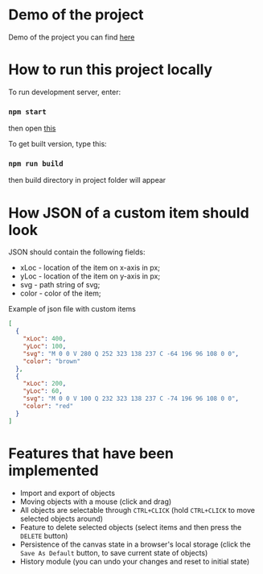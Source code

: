 # Demo of the project
Demo of the project you can find [here](https://github.com/vorobev-exceedteam/canvas-app)

# How to run this project locally
To run development server, enter:

### `npm start`

then open [this](http://localhost:3000/)


To get built version, type this:

### `npm run build`

then build directory in project folder will appear

# How JSON of a custom item should look

JSON should contain the following fields:

* xLoc - location of the item on x-axis in px;
* yLoc - location of the item on y-axis in px;
* svg - path string of svg;
* color - color of the item;
 
Example of json file with custom items

```json
[
  {
    "xLoc": 400, 
    "yLoc": 100, 
    "svg": "M 0 0 V 280 Q 252 323 138 237 C -64 196 96 108 0 0", 
    "color": "brown"
  },
  {
    "xLoc": 200,
    "yLoc": 60,
    "svg": "M 0 0 V 100 Q 232 323 138 237 C -74 196 96 108 0 0",
    "color": "red"
  }
]
```


# Features that have been implemented
* Import and export of objects
* Moving objects with a mouse (click and drag)
* All objects are selectable through `CTRL+CLICK` (hold `CTRL+CLICK` to move selected objects around)
* Feature to delete selected objects (select items and then press the `DELETE` button)
* Persistence of the canvas state in a browser's local storage (click the `Save As Default` button, to save current state of objects)
* History module (you can undo your changes and reset to initial state)
